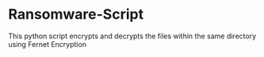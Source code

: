 # Ransomware-Script
This python script encrypts and decrypts the files within the same directory using Fernet Encryption
